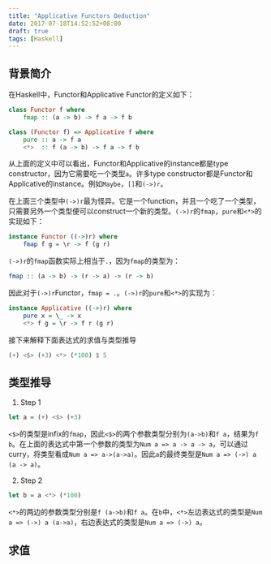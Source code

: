 ```yaml
---
title: "Applicative Functors Deduction"
date: 2017-07-18T14:52:52+08:00
draft: true
tags: [Haskell]
---
```


## 背景简介

在Haskell中，Functor和Applicative Functor的定义如下：

```haskell
class Functor f where
    fmap :: (a -> b) -> f a -> f b

class (Functor f) => Applicative f where
    pure :: a -> f a
    <*>  :: f (a -> b) -> f a -> f b
```

从上面的定义中可以看出，Functor和Applicative的instance都是type constructor，因为它需要吃一个类型`a`。许多type constructor都是Functor和Applicative的instance。例如`Maybe`，`[]`和`(->)r`。

在上面三个类型中`(->)r`最为怪异。它是一个function，并且一个吃了一个类型，只需要另外一个类型便可以construct一个新的类型。`(->)r`的`fmap`，`pure`和`<*>`的实现如下：

```haskell
instance Functor ((->)r) where
    fmap f g = \r -> f (g r)
```
`(->)r`的`fmap`函数实际上相当于`.`，因为`fmap`的类型为：
```haskell
fmap :: (a -> b) -> (r -> a) -> (r -> b)

```
因此对于`(->)r`Functor，`fmap = .`。`(->)r`的`pure`和`<*>`的实现为：

```haskell
instance Applicative ((->)r) where
    pure x = \_ -> x
    <*> f g = \r -> f r (g r)
```

接下来解释下面表达式的求值与类型推导
```haskell
(+) <$> (+3) <*> (*100) $ 5
```

## 类型推导

1. Step 1

```haskell
let a = (+) <$> (+3)
```

`<$>`的类型是infix的`fmap`，因此`<$>`的两个参数类型分别为`(a->b)`和`f a`，结果为`f b`。在上面的表达式中第一个参数的类型为`Num a => a -> a -> a`，可以通过curry，将类型看成`Num a => a->(a->a)`。因此`a`的最终类型是`Num a => (->) a (a -> a)`。

2. Step 2

```haskell
let b = a <*> (*100)
```

`<*>`的两边的参数类型分别是`f (a->b)`和`f a`。在`b`中，`<*>`左边表达式的类型是`Num a => (->) a (a->a)`，右边表达式的类型是`Num a => (->) a`。


## 求值